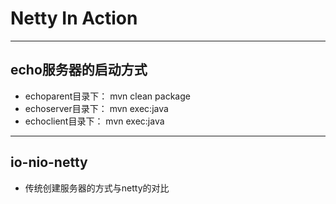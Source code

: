 # Netty In Action
---
## echo服务器的启动方式
+ echoparent目录下： mvn clean package
+ echoserver目录下： mvn exec:java
+ echoclient目录下： mvn exec:java
---
## io-nio-netty
+ 传统创建服务器的方式与netty的对比 
  
